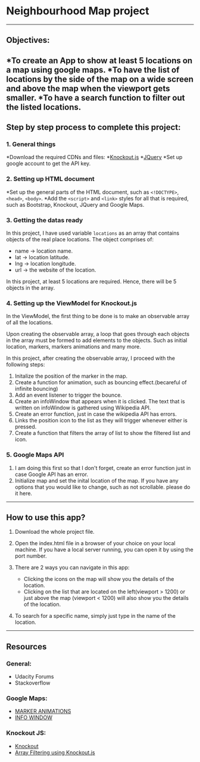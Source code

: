# Neighbourhood Map project
-------------
## Objectives:
 *To create an App to show at least 5 locations on a map using google maps.
 *To have the list of locations by the side of the map on a wide screen and above the map when the viewport gets smaller.
 *To have a search function to filter out the listed locations.
-------------
## Step by step process to complete this project:
### 1. General things
*Download the required CDNs and files:
 *[Knockout.js](http://knockoutjs.com/downloads/index.html)
 *[JQuery](http://jquery.com/download/)
*Set up google account to get the API key.

### 2. Setting up HTML document
*Set up the general parts of the HTML document, such as `<!DOCTYPE>`, `<head>`, `<body>`.
*Add the `<script>` and `<link>` styles for all that is required, such as Bootstrap, Knockout, JQuery and Google Maps.

### 3. Getting the datas ready
In this project, I have used variable `locations` as an array that contains objects of the real place locations. The object comprises of:
* name -> location name.
* lat -> location latitude.
* lng -> location longitude.
* url -> the website of the location.

In this project, at least 5 locations are required. Hence, there will be 5 objects in the array.

### 4. Setting up the ViewModel for Knockout.js
In the ViewModel, the first thing to be done is to make an observable array of all the locations.

Upon creating the observable array, a loop that goes through each objects in the array must be formed to add elements to the objects. Such as initial location, markers, markers animations and many more.

In this project, after creating the observable array, I proceed with the following steps:
1. Initalize the position of the marker in the map.
2. Create a function for animation, such as bouncing effect.(becareful of infinite bouncing)
3. Add an event listener to trigger the bounce.
4. Create an infoWindow that appears when it is clicked. The text that is written on infoWindow is gathered using Wikipedia API.
5. Create an error function, just in case the wikipedia API has errors.
6. Links the position icon to the list as they will trigger whenever either is pressed.
7. Create a function that filters the array of list to show the filtered list and icon.

### 5. Google Maps API
1. I am doing this first so that I don't forget, create an error function just in case Google API has an error.
2. Initialize map and set the inital location of the map. If you have any options that you would like to change, such as not scrollable. please do it here.
--------------
## How to use this app?

1. Download the whole project file.

2. Open the index.html file in a browser of your choice on your local machine. If you have a local server running, you can open it by using the port number.

3. There are 2 ways you can navigate in this app:
    * Clicking the icons on the map will show you the details of the location.
    * Clicking on the list that are located on the left(viewport > 1200) or just above the map (viewport < 1200) will also show you the details of the location.

4. To search for a specific name, simply just type in the name of the location.
----------
## Resources
### General:
* Udacity Forums
* Stackoverflow
### Google Maps:
* [MARKER ANIMATIONS](https://developers.google.com/maps/documentation/javascript/examples/marker-animations)
* [INFO WINDOW](https://developers.google.com/maps/documentation/javascript/examples/infowindow-simple)
### Knockout JS:
* [Knockout](http://knockoutjs.com/)
* [Array Filtering using Knockout.js](http://www.knockmeout.net/2011/04/utility-functions-in-knockoutjs.html)

